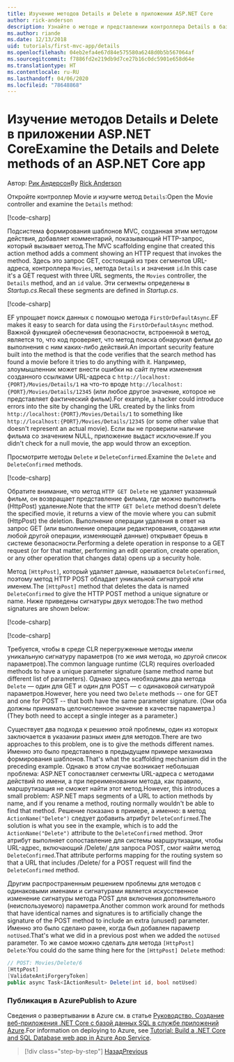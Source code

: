 ```yaml
---
title: Изучение методов Details и Delete в приложении ASP.NET Core
author: rick-anderson
description: Узнайте о методе и представлении контроллера Details в базовом приложении ASP.NET Core MVC.
ms.author: riande
ms.date: 12/13/2018
uid: tutorials/first-mvc-app/details
ms.openlocfilehash: 04eb2efa4e67d84e575580a6248d0b5b567064af
ms.sourcegitcommit: f7886fd2e219db9d7ce27b16c0dc5901e658d64e
ms.translationtype: HT
ms.contentlocale: ru-RU
ms.lasthandoff: 04/06/2020
ms.locfileid: "78648868"
---
```

# <a name="examine-the-details-and-delete-methods-of-an-aspnet-core-app"></a><span data-ttu-id="14052-103">Изучение методов Details и Delete в приложении ASP.NET Core</span><span class="sxs-lookup"><span data-stu-id="14052-103">Examine the Details and Delete methods of an ASP.NET Core app</span></span>

<span data-ttu-id="14052-104">Автор: [Рик Андерсон](https://twitter.com/RickAndMSFT)</span><span class="sxs-lookup"><span data-stu-id="14052-104">By [Rick Anderson](https://twitter.com/RickAndMSFT)</span></span>

<span data-ttu-id="14052-105">Откройте контроллер Movie и изучите метод `Details`:</span><span class="sxs-lookup"><span data-stu-id="14052-105">Open the Movie controller and examine the `Details` method:</span></span>

[!code-csharp[](start-mvc/sample/MvcMovie22/Controllers/MoviesController.cs?name=snippet_details)]

<span data-ttu-id="14052-106">Подсистема формирования шаблонов MVC, созданная этим методом действия, добавляет комментарий, показывающий HTTP-запрос, который вызывает метод.</span><span class="sxs-lookup"><span data-stu-id="14052-106">The MVC scaffolding engine that created this action method adds a comment showing an HTTP request that invokes the method.</span></span> <span data-ttu-id="14052-107">Здесь это запрос GET, состоящий из трех сегментов URL-адреса, контроллера `Movies`, метода `Details` и значения `id`.</span><span class="sxs-lookup"><span data-stu-id="14052-107">In this case it's a GET request with three URL segments, the `Movies` controller, the `Details` method, and an `id` value.</span></span> <span data-ttu-id="14052-108">Эти сегменты определены в *Startup.cs*.</span><span class="sxs-lookup"><span data-stu-id="14052-108">Recall these segments are defined in *Startup.cs*.</span></span>

[!code-csharp[](start-mvc/sample/MvcMovie3/Startup.cs?highlight=5&name=snippet_1)]

<span data-ttu-id="14052-109">EF упрощает поиск данных с помощью метода `FirstOrDefaultAsync`.</span><span class="sxs-lookup"><span data-stu-id="14052-109">EF makes it easy to search for data using the `FirstOrDefaultAsync` method.</span></span> <span data-ttu-id="14052-110">Важной функцией обеспечения безопасности, встроенной в метод, является то, что код проверяет, что метод поиска обнаружил фильм до выполнения с ним каких-либо действий.</span><span class="sxs-lookup"><span data-stu-id="14052-110">An important security feature built into the method is that the code verifies that the search method has found a movie before it tries to do anything with it.</span></span> <span data-ttu-id="14052-111">Например, злоумышленник может внести ошибки на сайт путем изменения созданного ссылками URL-адреса с `http://localhost:{PORT}/Movies/Details/1` на что-то вроде `http://localhost:{PORT}/Movies/Details/12345` (или любое другое значение, которое не представляет фактический фильм).</span><span class="sxs-lookup"><span data-stu-id="14052-111">For example, a hacker could introduce errors into the site by changing the URL created by the links from `http://localhost:{PORT}/Movies/Details/1` to something like  `http://localhost:{PORT}/Movies/Details/12345` (or some other value that doesn't represent an actual movie).</span></span> <span data-ttu-id="14052-112">Если вы не проверили наличие фильма со значением NULL, приложение выдаст исключение.</span><span class="sxs-lookup"><span data-stu-id="14052-112">If you didn't check for a null movie, the app would throw an exception.</span></span>

<span data-ttu-id="14052-113">Просмотрите методы `Delete` и `DeleteConfirmed`.</span><span class="sxs-lookup"><span data-stu-id="14052-113">Examine the `Delete` and `DeleteConfirmed` methods.</span></span>

[!code-csharp[](start-mvc/sample/MvcMovie22/Controllers/MoviesController.cs?name=snippet_delete)]

<span data-ttu-id="14052-114">Обратите внимание, что метод `HTTP GET Delete` не удаляет указанный фильм, он возвращает представление фильма, где можно выполнить (HttpPost) удаление.</span><span class="sxs-lookup"><span data-stu-id="14052-114">Note that the `HTTP GET Delete` method doesn't delete the specified movie, it returns a view of the movie where you can submit (HttpPost) the deletion.</span></span> <span data-ttu-id="14052-115">Выполнение операции удаления в ответ на запрос GET (или выполнение операции редактирования, создания или любой другой операции, изменяющей данные) открывает брешь в системе безопасности.</span><span class="sxs-lookup"><span data-stu-id="14052-115">Performing a delete operation in response to a GET request (or for that matter, performing an edit operation, create operation, or any other operation that changes data) opens up a security hole.</span></span>

<span data-ttu-id="14052-116">Метод `[HttpPost]`, который удаляет данные, называется `DeleteConfirmed`, поэтому метод HTTP POST обладает уникальной сигнатурой или именем.</span><span class="sxs-lookup"><span data-stu-id="14052-116">The `[HttpPost]` method that deletes the data is named `DeleteConfirmed` to give the HTTP POST method a unique signature or name.</span></span> <span data-ttu-id="14052-117">Ниже приведены сигнатуры двух методов:</span><span class="sxs-lookup"><span data-stu-id="14052-117">The two method signatures are shown below:</span></span>

[!code-csharp[](start-mvc/sample/MvcMovie/Controllers/MoviesController.cs?name=snippet_delete2)]

[!code-csharp[](start-mvc/sample/MvcMovie/Controllers/MoviesController.cs?name=snippet_delete3)]

<span data-ttu-id="14052-118">Требуется, чтобы в среде CLR перегруженные методы имели уникальную сигнатуру параметров (то же имя метода, но другой список параметров).</span><span class="sxs-lookup"><span data-stu-id="14052-118">The common language runtime (CLR) requires overloaded methods to have a unique parameter signature (same method name but different list of parameters).</span></span> <span data-ttu-id="14052-119">Однако здесь необходимы два метода `Delete` — один для GET и один для POST — с одинаковой сигнатурой параметров.</span><span class="sxs-lookup"><span data-stu-id="14052-119">However, here you need two `Delete` methods -- one for GET and one for POST -- that both have the same parameter signature.</span></span> <span data-ttu-id="14052-120">(Они оба должны принимать целочисленное значение в качестве параметра.)</span><span class="sxs-lookup"><span data-stu-id="14052-120">(They both need to accept a single integer as a parameter.)</span></span>

<span data-ttu-id="14052-121">Существует два подхода к решению этой проблемы, один из которых заключается в указании разных имен для методов.</span><span class="sxs-lookup"><span data-stu-id="14052-121">There are two approaches to this problem, one is to give the methods different names.</span></span> <span data-ttu-id="14052-122">Именно это было представлено в предыдущем примере механизма формирования шаблонов.</span><span class="sxs-lookup"><span data-stu-id="14052-122">That's what the scaffolding mechanism did in the preceding example.</span></span> <span data-ttu-id="14052-123">Однако в этом случае возникает небольшая проблема: ASP.NET сопоставляет сегменты URL-адреса с методами действий по имени, а при переименовании метода, как правило, маршрутизация не сможет найти этот метод.</span><span class="sxs-lookup"><span data-stu-id="14052-123">However, this introduces a small problem: ASP.NET maps segments of a URL to action methods by name, and if you rename a method, routing normally wouldn't be able to find that method.</span></span> <span data-ttu-id="14052-124">Решение показано в примере, а именно: в метод `ActionName("Delete")` следует добавить атрибут `DeleteConfirmed`.</span><span class="sxs-lookup"><span data-stu-id="14052-124">The solution is what you see in the example, which is to add the `ActionName("Delete")` attribute to the `DeleteConfirmed` method.</span></span> <span data-ttu-id="14052-125">Этот атрибут выполняет сопоставление для системы маршрутизации, чтобы URL-адрес, включающий /Delete/ для запроса POST, смог найти метод `DeleteConfirmed`.</span><span class="sxs-lookup"><span data-stu-id="14052-125">That attribute performs mapping for the routing system so that a URL that includes /Delete/ for a POST request will find the `DeleteConfirmed` method.</span></span>

<span data-ttu-id="14052-126">Другим распространенным решением проблемы для методов с одинаковыми именами и сигнатурами является искусственное изменение сигнатуры метода POST для включения дополнительного (неиспользуемого) параметра.</span><span class="sxs-lookup"><span data-stu-id="14052-126">Another common work around for methods that have identical names and signatures is to artificially change the signature of the POST method to include an extra (unused) parameter.</span></span> <span data-ttu-id="14052-127">Именно это было сделано ранее, когда был добавлен параметр `notUsed`.</span><span class="sxs-lookup"><span data-stu-id="14052-127">That's what we did in a previous post when we added the `notUsed` parameter.</span></span> <span data-ttu-id="14052-128">То же самое можно сделать для метода `[HttpPost] Delete`:</span><span class="sxs-lookup"><span data-stu-id="14052-128">You could do the same thing here for the `[HttpPost] Delete` method:</span></span>

```csharp
// POST: Movies/Delete/6
[HttpPost]
[ValidateAntiForgeryToken]
public async Task<IActionResult> Delete(int id, bool notUsed)
```

### <a name="publish-to-azure"></a><span data-ttu-id="14052-129">Публикация в Azure</span><span class="sxs-lookup"><span data-stu-id="14052-129">Publish to Azure</span></span>

<span data-ttu-id="14052-130">Сведения о развертывании в Azure см. в статье [Руководство. Создание веб-приложения .NET Core с базой данных SQL в службе приложений Azure](/azure/app-service/app-service-web-tutorial-dotnetcore-sqldb).</span><span class="sxs-lookup"><span data-stu-id="14052-130">For information on deploying to Azure, see [Tutorial: Build a .NET Core and SQL Database web app in Azure App Service](/azure/app-service/app-service-web-tutorial-dotnetcore-sqldb).</span></span>

> [!div class="step-by-step"]
> [<span data-ttu-id="14052-131">Назад</span><span class="sxs-lookup"><span data-stu-id="14052-131">Previous</span></span>](validation.md)
